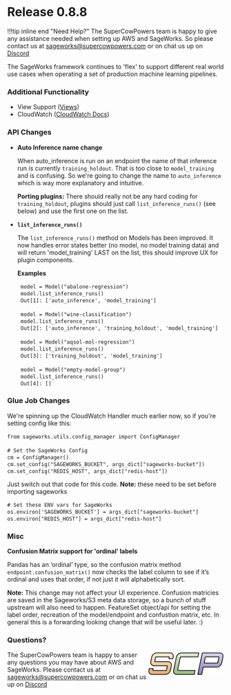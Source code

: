 # Release 0.8.8

!!!tip inline end "Need Help?"
    The SuperCowPowers team is happy to give any assistance needed when setting up AWS and SageWorks. So please contact us at [sageworks@supercowpowers.com](mailto:sageworks@supercowpowers.com) or on chat us up on [Discord](https://discord.gg/WHAJuz8sw8) 

The SageWorks framework continues to 'flex' to support different real world use cases when operating a set of production machine learning pipelines.

### Additional Functionality
- View Support ([Views](../api_classes/views.md))
- CloudWatch ([CloudWatch Docs](../cloudwatch/index.md))

### API Changes
- **Auto Inference name change**

    When auto_inference is run on an endpoint the name of that inference run is currently `training_holdout`. That is too close to `model_training` and is confusing. So we're going to change the name to `auto_inference` which is way more explanatory and intuitive.
    
    **Porting plugins:** There should really not be any hard coding for `training_holdout`, plugins should just call `list_inference_runs()` (see below) and use the first one on the list.
    
- **`list_inference_runs()`**
    
    The `list_inference_runs()` method on Models has been improved. It now handles error states better (no model, no model training data) and will return 'model_training' LAST on the list, this should improve UX for plugin components.
    
   **Examples**
   
   ```
	model = Model("abalone-regression")
	model.list_inference_runs()
	Out[1]: ['auto_inference', 'model_training']
	
	model = Model("wine-classification")
	model.list_inference_runs()
	Out[2]: ['auto_inference', 'training_holdout', 'model_training']
	
	model = Model("aqsol-mol-regression")
    model.list_inference_runs()
	Out[3]: ['training_holdout', 'model_training']
	
	model = Model("empty-model-group")
	model.list_inference_runs()
	Out[4]: []
   ```

### Glue Job Changes
We're spinning up the CloudWatch Handler much earlier now, so if you're setting config like this:

```
from sageworks.utils.config_manager import ConfigManager

# Set the SageWorks Config
cm = ConfigManager()
cm.set_config("SAGEWORKS_BUCKET", args_dict["sageworks-bucket"])
cm.set_config("REDIS_HOST", args_dict["redis-host"])
```

Just switch out that code for this code. **Note:** these need to be set before importing sageworks

```
# Set these ENV vars for SageWorks 
os.environ['SAGEWORKS_BUCKET'] = args_dict["sageworks-bucket"]
os.environ["REDIS_HOST"] = args_dict["redis-host"]
```


### Misc
**Confusion Matrix support for 'ordinal' labels**

Pandas has an ‘ordinal’ type, so the confusion matrix method `endpoint.confusion_matrix()` now checks the label column to see if it’s ordinal and uses that order, if not just it will alphabetically sort. 

**Note:** This change may not affect your UI experience. Confusion matricies are saved in the Sageworks/S3 meta data storage, so a bunch of stuff upstream will also need to happen. FeatureSet object/api for setting the label order, recreation of the model/endpoint and confustion matrix, etc. In general this is a forwarding looking change that will be useful later. :)
    
### Questions?
<img align="right" src="../../images/scp.png" width="180">

The SuperCowPowers team is happy to anser any questions you may have about AWS and SageWorks. Please contact us at [sageworks@supercowpowers.com](mailto:sageworks@supercowpowers.com) or on chat us up on [Discord](https://discord.gg/WHAJuz8sw8) 


